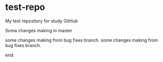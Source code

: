 # test-repo
My test repository for study GitHub

Soma changes making in master

some changes making from bug fixes branch.
some changes making from bug fixes branch.

end.